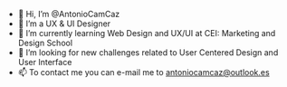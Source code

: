 - 👋 Hi, I’m @AntonioCamCaz
- 👀 I’m a UX & UI Designer
- 🌱 I’m currently learning Web Design and UX/UI at CEI: Marketing and Design School
- 💞️ I’m looking for new challenges related to User Centered Design and User Interface
- 📫 To contact me you can e-mail me to antoniocamcaz@outlook.es

<!---
AntonioCamCaz/AntonioCamCaz is a ✨ special ✨ repository because its `README.md` (this file) appears on your GitHub profile.
You can click the Preview link to take a look at your changes.
--->
